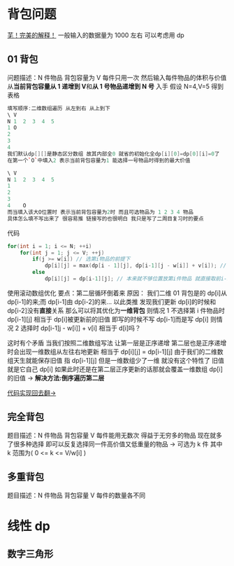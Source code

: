 # 背包问题

[芜！完美的解释！](https://blog.csdn.net/raelum/article/details/128996521)
一般输入的数据量为 1000 左右 可以考虑用 dp

## 01 背包

问题描述：N 件物品 背包容量为 V 每件只用一次 然后输入每件物品的体积与价值
从**当前背包容量从 1 递增到 V**和**从 1 号物品递增到 N 号** 入手
假设 N=4,V=5
得到表格

```cpp
填写顺序:二维数组遍历 从左到右 从上到下
\ V
N 1  2  3  4  5
1 O
2
3
4
我们默认dp[][]是静态区分数组 故其内部全0 就省的初始化全dp[i][0]=dp[0][i]=0了
在第一个`O`中填入2 表示当前背包容量为1 能选择一号物品时得到的最大价值

\ V
N 1  2  3  4  5
1
2
3
4    O
而当填入该大O位置时 表示当前背包容量为2时 而且可选物品为 1 2 3 4 物品
具体怎么填不写出来了 很容易推 链接写的也很明白 我只是写了二周目复习时的要点
```

代码

```cpp
for(int i = 1; i <= N; ++i)
    for(int j = 1; j <= V; ++j)
        if(j >= w[i]) // 选第i物品的前提下
            dp[i][j] = max(dp[i - 1][j], dp[i-1][j - w[i]] + v[i]); // max内意为只选了前i-1件的价格 与 选了前i件再加上这件 比较谁更值钱
        else
            dp[i][j] = dp[i-1][j]; // 本来就不够位置放第i件物品 就直接取前i-1件物品的最优选择
```

使用滚动数组优化
要点：第二层循环倒着来
原因：
我们二维 01 背包是的 dp[i]从 dp[i-1]的来;而 dp[i-1]由 dp[i-2]的来...
以此类推 发现我们更新 dp[i]的时候和 dp[i-2]没有**直接**关系 那么可以将其优化为**一维背包**
则情况 1 不选择第 i 件物品时 dp[i-1][j] 相当于 dp[i]被更新前的旧值 即写的时候不写 dp[i-1]而是写 dp[i]
则情况 2 选择时 dp[i-1]j - w[i]] + v[i] 相当于 d[i]吗？

这时有个矛盾 当我们按照二维数组写法 让第一层是正序递增 第二层也是正序递增时会出现一维数组从左往右地更新
相当于 dp[i][j] = dp[i-1][j] 由于我们的二维数组天生就能保存旧值 指 dp[i-1][j]
但是一维数组少了一维 就没有这个特性了 旧值就是它自己 dp[i]
如果此时还是在第二层正序更新的话那就会覆盖一维数组 dp[i]的旧值 -> **解决方法:倒序遍历第二层**

[代码实现回去翻->](./14dp.cpp)

## 完全背包

题目描述：N 件物品 背包容量 V 每件能用无数次
得益于无穷多的物品 现在就多了很多种选择 即可以反复选择同一件高价值又低重量的物品 -> 可选为 k 件 其中 k 范围为( 0 <= k <= V/w[i] )


## 多重背包

题目描述：N 件物品 背包容量 V 每件的数量各不同

# 线性 dp

## 数字三角形

